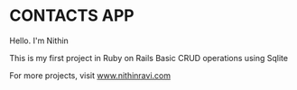 # CONTACTS APP

Hello. I'm Nithin

This is my first project in Ruby on Rails
Basic CRUD operations using Sqlite

For more projects, visit www.nithinravi.com
